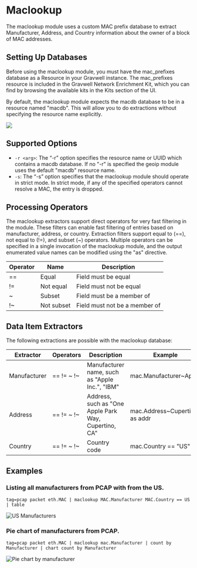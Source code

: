 # Maclookup 

The maclookup module uses a custom MAC prefix database to extract Manufacturer, Address, and Country information about the owner of a block of MAC addresses. 

## Setting Up Databases

Before using the maclookup module, you must have the mac_prefixes database as a Resource in your Gravwell instance. The mac_prefixes resource is included in the Gravwell Network Enrichment Kit, which you can find by browsing the available kits in the Kits section of the UI.

By default, the maclookup module expects the macdb database to be in a resource named "macdb". This will allow you to do extractions without specifying the resource name explicitly.

![](maclookup.png)

## Supported Options

* `-r <arg>`: The “-r” option specifies the resource name or UUID which contains a macdb database.  If no "-r" is specified the geoip module uses the default "macdb" resource name.
* `-s`: The “-s” option specifies that the maclookup module should operate in strict mode.  In strict mode, if any of the specified operators cannot resolve a MAC, the entry is dropped.

## Processing Operators

The maclookup extractors support direct operators for very fast filtering in the module. These filters can enable fast filtering of entries based on manufacturer, address, or country. Extraction filters support equal to (==), not equal to (!=), and subset (~) operators. Multiple operators can be specified in a single invocation of the maclookup module, and the output enumerated value names can be modified using the "as" directive. 

| Operator | Name | Description
|----------|------|-------------
| == | Equal | Field must be equal
| != | Not equal | Field must not be equal
| ~ | Subset | Field must be a member of
| !~ | Not subset | Field must not be a member of

## Data Item Extractors

The following extractions are possible with the maclookup database:

| Extractor | Operators | Description | Example 
|-----------|-----------|-------------|----------
| Manufacturer | == != ~ !~ | Manufacturer name, such as "Apple Inc.", "IBM" | mac.Manufacturer~Apple
| Address | == != ~ !~ | Address, such as "One Apple Park Way, Cupertino, CA" | mac.Address~Cupertino as addr
| Country | == != ~ !~ | Country code | mac.Country == "US"

## Examples

### Listing all manufacturers from PCAP with from the US.

```gravwell
tag=pcap packet eth.MAC | maclookup MAC.Manufacturer MAC.Country == US | table
```

![US Manufacturers](tableByUS.png)

### Pie chart of manufacturers from PCAP.

```gravwell
tag=pcap packet eth.MAC | maclookup mac.Manufacturer | count by Manufacturer | chart count by Manufacturer
```

![Pie chart by manufacturer](chartByManufacturer.png)


